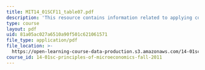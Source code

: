 ```yaml
---
title: MIT14_01SCF11_table07.pdf
description: 'This resource contains information related to applying consumer theory: labor.'
type: course
layout: pdf
uid: 81a05ac027a6510a90f501c621061571
file_type: application/pdf
file_location: >-
  https://open-learning-course-data-production.s3.amazonaws.com/14-01sc-principles-of-microeconomics-fall-2011/81a05ac027a6510a90f501c621061571_MIT14_01SCF11_table07.pdf
course_id: 14-01sc-principles-of-microeconomics-fall-2011
---
```

